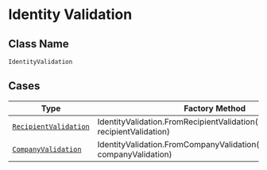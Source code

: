 
# Identity Validation

## Class Name

`IdentityValidation`

## Cases

| Type | Factory Method |
|  --- | --- |
| [`RecipientValidation`](../../../doc/models/recipient-validation.md) | IdentityValidation.FromRecipientValidation(RecipientValidation recipientValidation) |
| [`CompanyValidation`](../../../doc/models/company-validation.md) | IdentityValidation.FromCompanyValidation(CompanyValidation companyValidation) |

